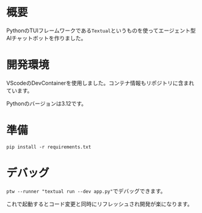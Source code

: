 # 概要
PythonのTUIフレームワークである`Textual`というものを使ってエージェント型AIチャットボットを作りました。

# 開発環境
VScodeのDevContainerを使用しました。コンテナ情報もリポジトリに含まれています。

Pythonのバージョンは3.12です。

# 準備
`pip install -r requirements.txt`

# デバッグ
`ptw --runner "textual run --dev app.py"`でデバッグできます。  

これで起動するとコード変更と同時にリフレッシュされ開発が楽になります。